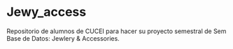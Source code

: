 # Jewy_access
Repositorio de alumnos de CUCEI para hacer su proyecto semestral de Sem Base de Datos: Jewlery &amp; Accessories.
